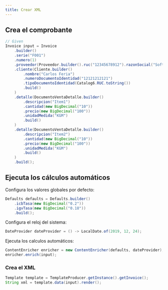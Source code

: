 ```yaml
---
title: Crear XML
---
```


## Crea el comprobante

```java
// Given
Invoice input = Invoice
    .builder()
    .serie("F001")
    .numero(1)
    .proveedor(Proveedor.builder().ruc("12345678912").razonSocial("Softgreen S.A.C.").build())
    .cliente(Cliente.builder()
        .nombre("Carlos Feria")
        .numeroDocumentoIdentidad("12121212121")
        .tipoDocumentoIdentidad(Catalog6.RUC.toString())
        .build()
    )
    .detalle(DocumentoVentaDetalle.builder()
        .descripcion("Item1")
        .cantidad(new BigDecimal("10"))
        .precio(new BigDecimal("100"))
        .unidadMedida("KGM")
        .build()
    )
    .detalle(DocumentoVentaDetalle.builder()
        .descripcion("Item2")
        .cantidad(new BigDecimal("10"))
        .precio(new BigDecimal("100"))
        .unidadMedida("KGM")
        .build()
    )
    .build();
```

## Ejecuta los cálculos automáticos

Configura los valores globales por defecto:

```java
Defaults defaults = Defaults.builder()
    .icbTasa(new BigDecimal("0.2"))
    .igvTasa(new BigDecimal("0.18"))
    .build();
```

Configura el reloj del sistema:

```java
DateProvider dateProvider = () -> LocalDate.of(2019, 12, 24);
```

Ejecuta los calculos automáticos:

```java
ContentEnricher enricher = new ContentEnricher(defaults, dateProvider);
enricher.enrich(input);
```

### Crea el XML

```java
Template template = TemplateProducer.getInstance().getInvoice();
String xml = template.data(input).render();
```

